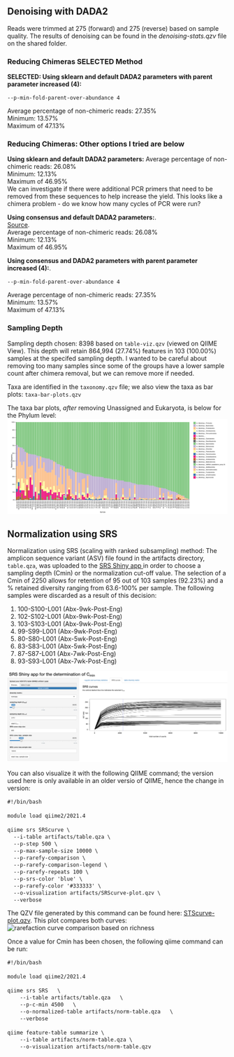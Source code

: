 ## Denoising with DADA2
Reads were trimmed at 275 (forward) and 275 (reverse) based on sample quality. The results of denoising can be found in the *denoising-stats.qzv* file on the shared folder.

### Reducing Chimeras SELECTED Method
**SELECTED: Using sklearn and default DADA2 parameters with parent parameter increased (4):**    
```
--p-min-fold-parent-over-abundance 4   
```
Average percentage of non-chimeric reads: 27.35%   
Minimum: 13.57%   
Maximum of 47.13%  

### Reducing Chimeras: Other options I tried are below
**Using sklearn and default DADA2 parameters:** 
Average percentage of non-chimeric reads: 26.08%  
Minimum: 12.13%   
Maximum of 46.95%   
We can investigate if there were additional PCR primers that need to be removed from these sequences to help increase the yield. This looks like a chimera problem - do we know how many cycles of PCR were run?    

**Using consensus and default DADA2 parameters:**.    
[Source](https://otagoedna.github.io/getting_started_with_qiime2/taxonomy_assignment/Exploring_Taxonomy_Assignment.html).  
Average percentage of non-chimeric reads: 26.08%   
Minimum: 12.13%   
Maximum of 46.95%  

**Using consensus and DADA2 parameters with parent parameter increased (4):**.    
```
--p-min-fold-parent-over-abundance 4   
```
Average percentage of non-chimeric reads: 27.35%   
Minimum: 13.57%   
Maximum of 47.13% 

### Sampling Depth
Sampling depth chosen: 8398 based on `table-viz.qzv` (viewed on QIIME View). This depth will retain 864,994 (27.74%) features in 103 (100.00%) samples at the specifed sampling depth. I wanted to be careful about removing too many samples since some of the groups have a lower sample count after chimera removal, but we can remove more if needed. 

Taxa are identified in the `taxonomy.qzv` file; we also view the taxa as bar plots: `taxa-bar-plots.qzv`

The taxa bar plots, _after_ removing Unassigned and Eukaryota, is below for the Phylum level:
![taxa bar plots for phylum level](https://github.com/christopherdangelo/DIG-CLL/blob/main/results/taxa_barplot_phylum.png)

## Normalization using SRS
Normalization using SRS (scaling with ranked subsampling) method:
The amplicon sequence variant (ASV) file found in the artifacts directory, `table.qza`, was uploaded to the [SRS Shiny app ](https://vitorheidrich.shinyapps.io/srsshinyapp/) in order to choose a sampling depth (Cmin) or the normalization cut-off value. The selection of a Cmin of 2250 allows for retention of 95 out of 103 samples (92.23%) and a % retained diversity  ranging from 63.6-100% per sample. The following samples were discarded as a result of this decision:
1. 100-S100-L001 (Abx-9wk-Post-Eng)
2. 102-S102-L001 (Abx-9wk-Post-Eng)
3. 103-S103-L001 (Abx-9wk-Post-Eng)
4. 99-S99-L001 (Abx-9wk-Post-Eng)
5. 80-S80-L001 (Abx-5wk-Post-Eng)
6. 83-S83-L001 (Abx-5wk-Post-Eng)
7. 87-S87-L001 (Abx-7wk-Post-Eng)
8. 93-S93-L001 (Abx-7wk-Post-Eng)

![SRS Shiny Cmin selection](https://github.com/christopherdangelo/DIG-CLL/blob/main/results/srs_curves.png)

You can also visualize it with the following QIIME command; the version used here is only available in an older versio of QIIME, hence the change in version:
```
#!/bin/bash
  
module load qiime2/2021.4

qiime srs SRScurve \
  --i-table artifacts/table.qza \
  --p-step 500 \
  --p-max-sample-size 10000 \
  --p-rarefy-comparison \
  --p-rarefy-comparison-legend \
  --p-rarefy-repeats 100 \
  --p-srs-color 'blue' \
  --p-rarefy-color '#333333' \
  --o-visualization artifacts/SRScurve-plot.qzv \
  --verbose
```
The QZV file generated by this command can be found here: [STScurve-plot.qzv](https://github.com/AbdallaBiome/Biome2021/blob/main/results/SRScurve-plot.qzv). This plot compares both curves:
![rarefaction curve comparison based on richness](https://github.com/AbdallaBiome/Biome2021/blob/main/results/srs_qzv_screengrab.png)

Once a value for Cmin has been chosen, the following qiime command can be run:
```
#!/bin/bash

module load qiime2/2021.4

qiime srs SRS   \
    --i-table artifacts/table.qza   \
    --p-c-min 4500   \
    --o-normalized-table artifacts/norm-table.qza   \
    --verbose
    
qiime feature-table summarize \
    --i-table artifacts/norm-table.qza \
    --o-visualization artifacts/norm-table.qzv
```

